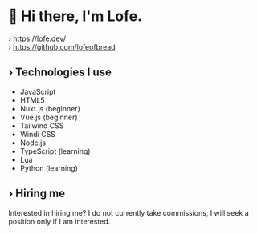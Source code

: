 # 👋 Hi there, I'm **Lofe**.<br>
› https://lofe.dev/<br>
› https://github.com/lofeofbread<br>

## › Technologies I use
- JavaScript
- HTML5 
- Nuxt.js (beginner)
- Vue.js (beginner)
- Tailwind CSS
- Windi CSS
- Node.js
- TypeScript (learning)
- Lua
- Python (learning)

## › Hiring me
Interested in hiring me? I do not currently take commissions, I will seek a position only if I am interested.
